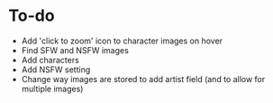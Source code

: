 # To-do

* Add 'click to zoom' icon to character images on hover
* Find SFW and NSFW images
* Add characters
* Add NSFW setting
* Change way images are stored to add artist field (and to allow for multiple images)